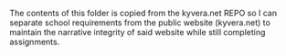 The contents of this folder is copied from the kyvera.net REPO so I can separate school requirements from the public website (kyvera.net) to maintain the narrative integrity of said website while still completing assignments.

